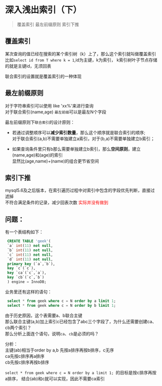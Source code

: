 # 深入浅出索引（下）

> 覆盖索引 最左前缀原则 索引下推

## 覆盖索引

某次查询的值已经在搜索的某个索引树（k）上了，那么这个索引就叫做覆盖索引  
比如`select id from T where k = 1`,id为主键，k为索引， 
k索引树叶子节点存储的就是主键id，无须回表  

联合索引的设置就是覆盖索引的一种体现

## 最左前缀原则

对于字符串索引可以使用 like 'xx%'来进行查询  
对于联合索引(name,age) `最左前缀`可以是最左N个字段  

最左前缀原则下`联合索引`的设计原则：

* 若通过调整顺序可以**减少索引数量**，那么这个顺序就是联合索引的顺序;  
  对于联合索引(a,b)不需要单独建立a索引，对于(b,a)不需要单独建立b索引；  
 
* 如果查询条件里只有b那么需要单独建立b索引，那么**空间原则**，建立(name,age)和(age)的索引  
  显然比(age,name)+(name)的组合更节省空间
  
## 索引下推

mysql5.6及之后版本，在索引遍历过程中对索引中包含的字段优先判断，直接过滤掉  
不符合满足条件的记录，减少回表次数
<font color='red'>实际并没有做到</font>

## 问题：

   有一个表结构如下：
   
   ```sql
    CREATE TABLE 'geek'(
    `a` int(11) not null,
    `b` int(11) not null,
    `c` int(11) not null,
    `d` int(11) not null,
    primary key (`a`,`b`),
    key `c`(`c`),
    key `ca`(`c`,`a`),
    key `cb`(`c`,`b`)
    ) engine = InnoDB;
   ```
   
   业务里还有这样的语句：
   
   ```sql
    select * from geek where c = N order by a limit 1;
    select * from geek where c = N order by b limit 1;
   ```
  
   由于历史原因，这个表需要a、b联合主键  
   那么联合主键(a,b)加上索引c已经包含了abc三个字段了，为什么还需要创建ca、cb两个索引？  
   那么分析上面连个语句，说明`ca`、`cb`是必须的吗？
   
   分析：  
   主键(ab)相当于order by a,b 先按a排序再按b排序，c无序  
   ca先按c排序再a排序  
   cb先按c排序再按b排序  
   
   `select * from geek where c = N order by a limit 1; `的目标是按c排序再按a排序，
   结合(ab)和c就可以实现，因此不需要ca索引
   
   
   